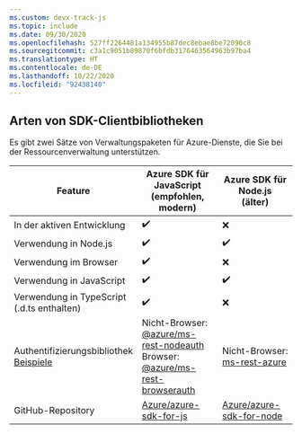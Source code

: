 ```yaml
---
ms.custom: devx-track-js
ms.topic: include
ms.date: 09/30/2020
ms.openlocfilehash: 527ff2264481a134955b87dec8ebae8be72090c8
ms.sourcegitcommit: c3a1c9051b89870f6bfdb3176463564963b97ba4
ms.translationtype: HT
ms.contentlocale: de-DE
ms.lasthandoff: 10/22/2020
ms.locfileid: "92438140"
---
```

## <a name="types-of-sdk-client-libraries"></a>Arten von SDK-Clientbibliotheken

Es gibt zwei Sätze von Verwaltungspaketen für Azure-Dienste, die Sie bei der Ressourcenverwaltung unterstützen.

|Feature|Azure SDK für JavaScript<br>(empfohlen, modern)|Azure SDK für Node.js<br>(älter)|
|--|--|--|
|In der aktiven Entwicklung|✔️|❌|
|Verwendung in Node.js|✔️|✔️|
|Verwendung im Browser|✔️|❌|
|Verwendung in JavaScript|✔️|✔️|
|Verwendung in TypeScript<br>(.d.ts enthalten)|✔️|❌|
|Authentifizierungsbibliothek<br>[Beispiele](../core/node-sdk-azure-authenticate.md)|Nicht-Browser: [@azure/ms-rest-nodeauth](https://www.npmjs.com/package/@azure/ms-rest-nodeauth)<br>Browser: [@azure/ms-rest-browserauth](https://www.npmjs.com/package/@azure/ms-rest-browserauth)|Nicht-Browser: [ms-rest-azure](https://www.npmjs.com/package/ms-rest-azure)|
|GitHub-Repository|[Azure/azure-sdk-for-js](https://github.com/Azure/azure-sdk-for-js)|[Azure/azure-sdk-for-node](https://github.com/Azure/azure-sdk-for-node)|
